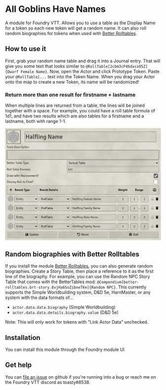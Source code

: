 # All Goblins Have Names

A module for Foundry VTT. Allows you to use a table as the Display Name for a token so each new
token will get a random name. It can also roll random biographies for tokens when used with [Better Rolltables](https://foundryvtt.com/packages/better-rolltables/).

## How to use it

First, grab your random name table and drag it into a Journal entry. That will give you some
text that looks similar to `@RollTable[2cbm3cP46dxcxO5Z]{Dwarf Female Name}`. Now, open the Actor
and click Prototype Token. Paste your `@RollTable[...` text into the Token Name. When you drag your Actor
onto the map to create a new Token, its name will be randomized!

### Return more than one result for firstname + lastname

When multiple lines are returned from a table, the lines will be joined together with a space. For example, you could have a roll table formula of 1d1, and have two results which are also tables for a firstname and a lastname, both with range 1-1.

![A RollTable that returns multiple lines on the same dice roll, for firstname and lastname](./example.png)

## Random biographies with Better Rolltables

If you install the module [Better Rolltables](https://foundryvtt.com/packages/better-rolltables/), you can also generate random biographies. Create a Story Table, then place a reference to it as the first line of the biography. For example, you can use the Random NPC Story Table that comes with the BetterTables mod: `@Compendium[better-rolltables.brt-story.8vjHa6SoZibxeTke]{Random NPC}`. This currently supports the Simple Worldbuilding system, D&D 5e, HarnMaster, or any system with the data formats of...

- `actor.data.data.biography` (Simple Worldbuilding)
- `actor.data.data.details.biography.value` (D&D 5e)

Note: This will only work for tokens with "Link Actor Data" unchecked.

## Installation

You can install this module through the Foundry module UI

## Get help

You can [file an issue](https://github.com/toastygm/all-goblins-have-names/issues/new) on github if
you're running into a bug or reach me on the Foundry VTT discord as toasty#8538.
